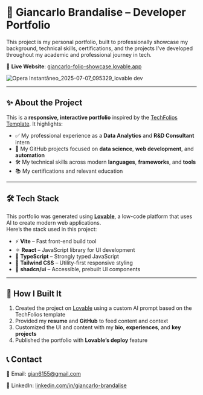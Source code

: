 
# 💼 Giancarlo Brandalise – Developer Portfolio

This project is my personal portfolio, built to professionally showcase my background, technical skills, certifications, and the projects I've developed throughout my academic and professional journey in tech.

🔗 **Live Website**: [giancarlo-folio-showcase.lovable.app](https://giancarlo-folio-showcase.lovable.app)


![Opera Instantâneo_2025-07-07_095329_lovable dev](https://github.com/user-attachments/assets/ee49ad32-fdd4-44b6-b0ee-d12f1db8aa0e)

---

## ✨ About the Project

This is a **responsive, interactive portfolio** inspired by the [TechFolios Template](https://techfolios.github.io/template/). It highlights:

- ✅ My professional experience as a **Data Analytics** and **R&D Consultant** intern  
- 📂 My GitHub projects focused on **data science**, **web development**, and **automation**  
- 🛠️ My technical skills across modern **languages**, **frameworks**, and **tools**  
- 📚 My certifications and relevant education  

---

## 🛠️ Tech Stack

This portfolio was generated using **[Lovable](https://lovable.dev)**, a low-code platform that uses AI to create modern web applications.  
Here’s the stack used in this project:

- ⚡ **Vite** – Fast front-end build tool  
- ⚛️ **React** – JavaScript library for UI development  
- 🔷 **TypeScript** – Strongly typed JavaScript  
- 🎨 **Tailwind CSS** – Utility-first responsive styling  
- 🧩 **shadcn/ui** – Accessible, prebuilt UI components  

---

## 🚀 How I Built It

1. Created the project on [Lovable](https://lovable.dev) using a custom AI prompt based on the TechFolios template  
2. Provided my **resume** and **GitHub** to feed content and context  
3. Customized the UI and content with my **bio**, **experiences**, and **key projects**  
4. Published the portfolio with **Lovable’s deploy** feature  


## 📞 Contact
📧 Email: gian6155@gmail.com

💼 LinkedIn: [linkedin.com/in/giancarlo-brandalise](https://www.linkedin.com/in/giancarlo-brandalise/)
